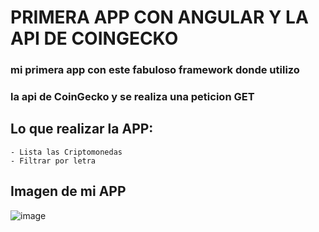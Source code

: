 # PRIMERA APP CON ANGULAR Y LA API DE COINGECKO
### mi primera app con este fabuloso framework donde utilizo 
### la api de CoinGecko y se realiza una peticion GET


## Lo que realizar la APP:
```
- Lista las Criptomonedas
- Filtrar por letra
```


## Imagen de mi APP
![image](https://user-images.githubusercontent.com/57696767/130390768-ffd7bc4a-0e1c-42bf-bf02-070db2fd60c4.png)

